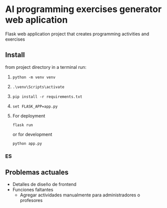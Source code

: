 # AI programming exercises generator web aplication

Flask web application project that creates programming activities and exercises

## Install

from project directory in a terminal run:

1. ```console
   python -m venv venv
   ```
2. ```console
   .\venv\Scripts\activate
   ```
3. ```console
   pip install -r requirements.txt
   ```
4. ```console
   set FLASK_APP=app.py
   ```
5. For deployment
   ```console
   flask run
   ```
   or for development
   ```console
   python app.py
   ```

### ES

## Problemas actuales

- Detalles de diseño de frontend
- Funciones faltantes
  - Agregar actividades manualmente para administradores o profesores

